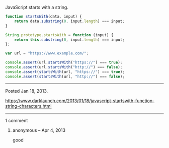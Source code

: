 JavaScript starts with a string.

```javascript
function startsWith(data, input) {
    return data.substring(0, input.length) === input;
}

String.prototype.startsWith = function (input) {
    return this.substring(0, input.length) === input;
};
```

```javascript
var url = "https://www.example.com/";

console.assert(url.startsWith("https://") === true);
console.assert(url.startsWith("http://") === false);
console.assert(startsWith(url, "https://") === true);
console.assert(startsWith(url, "http://") === false);
```

---

Posted Jan 18, 2013.

https://www.darklaunch.com/2013/01/18/javascript-startswith-function-string-characters.html

---

1 comment

<ol><li><div>

anonymous &ndash; Apr 4, 2013<div>

good

</div></div></li></ol>
